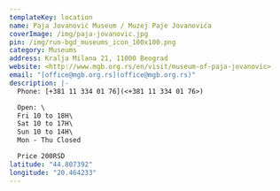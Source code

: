 ```yaml
---
templateKey: location
name: Paja Jovanović Museum / Muzej Paje Jovanovića
coverImage: /img/paja-jovanovic.jpg
pin: /img/run-bgd_museums_icon_100x100.png
category: Museums
address: Kralja Milana 21, 11000 Beograd
website: <http://www.mgb.org.rs/en/visit/museum-of-paja-jovanovic>
email: "[office@mgb.org.rs](office@mgb.org.rs)"
description: |-
  Phone: [+381 11 334 01 76](<+381 11 334 01 76>)

  Open: \
  Fri 10 to 18H\
  Sat 10 to 17H\
  Sun 10 to 14H\
  Mon - Thu Closed

  Price 200RSD
latitude: "44.807392"
longitude: "20.464233"
---
```

